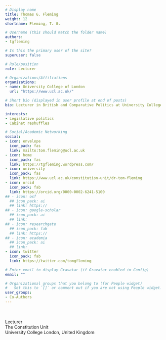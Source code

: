 ```yaml
---
# Display name
title: Thomas G. Fleming
weight: 12
shortname: Fleming, T. G.

# Username (this should match the folder name)
authors:
- tgfleming

# Is this the primary user of the site?
superuser: false

# Role/position
role: Lecturer

# Organizations/Affiliations
organizations:
- name: University College of London
  url: "https://www.ucl.ac.uk/"

# Short bio (displayed in user profile at end of posts)
bio: Lecturer in British and Comparative Politics at University College London, United Kingdom.

interests:
- Legislative politics
- Cabinet reshuffles

# Social/Academic Networking
social:
- icon: envelope
  icon_pack: fas
  link: mailto:tom.fleming@ucl.ac.uk
- icon: home
  icon_pack: fas
  link: https://tgfleming.wordpress.com/
- icon: university
  icon_pack: fas
  link: https://www.ucl.ac.uk/constitution-unit/dr-tom-fleming
- icon: orcid
  icon_pack: fab
  link: https://orcid.org/0000-0002-6241-5100
## - icon: osf
  ## icon_pack: ai
  ## link: https://
## - icon: google-scholar
  ## icon_pack: ai
  ## link:
## - icon: researchgate
  ## icon_pack: fab
  ## link: https://
## - icon: academia
  ## icon_pack: ai
  ## link:
- icon: twitter
  icon_pack: fab
  link: https://twitter.com/tomgfleming

# Enter email to display Gravatar (if Gravatar enabled in Config)
email: ""

# Organizational groups that you belong to (for People widget)
#   Set this to `[]` or comment out if you are not using People widget.
user_groups:
- Co-Authors
---
```


\
\
Lecturer \
The Constitution Unit \
University College London, United Kingdom
